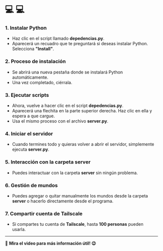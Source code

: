 # 💻 $%REGLAS%$ 💻

### 1. Instalar Python
- Haz clic en el script llamado **depedencias.py**.
- Aparecerá un recuadro que te preguntará si deseas instalar Python. Selecciona **"Install"**.

### 2. Proceso de instalación
- Se abrirá una nueva pestaña donde se instalará Python automáticamente.
- Una vez completado, ciérrala.

### 3. Ejecutar scripts
- Ahora, vuelve a hacer clic en el script **depedencias.py**.
- Aparecerá una flechita en la parte superior derecha. Haz clic en ella y espera a que cargue.
- Usa el mismo proceso con el archivo **server.py**.

### 4. Iniciar el servidor
- Cuando termines todo y quieras volver a abrir el servidor, simplemente ejecuta **server.py**.

### 5. Interacción con la carpeta **server**
- Puedes interactuar con la carpeta **server** sin ningún problema.

### 6. Gestión de mundos
- Puedes agregar o quitar manualmente los mundos desde la carpeta **server** o hacerlo directamente desde el programa.

### 7. Compartir cuenta de Tailscale
- Si compartes tu cuenta de **Tailscale**, hasta **100 personas** pueden usarla.

---

🎥 **Mira el video para más información útil! 😉**

